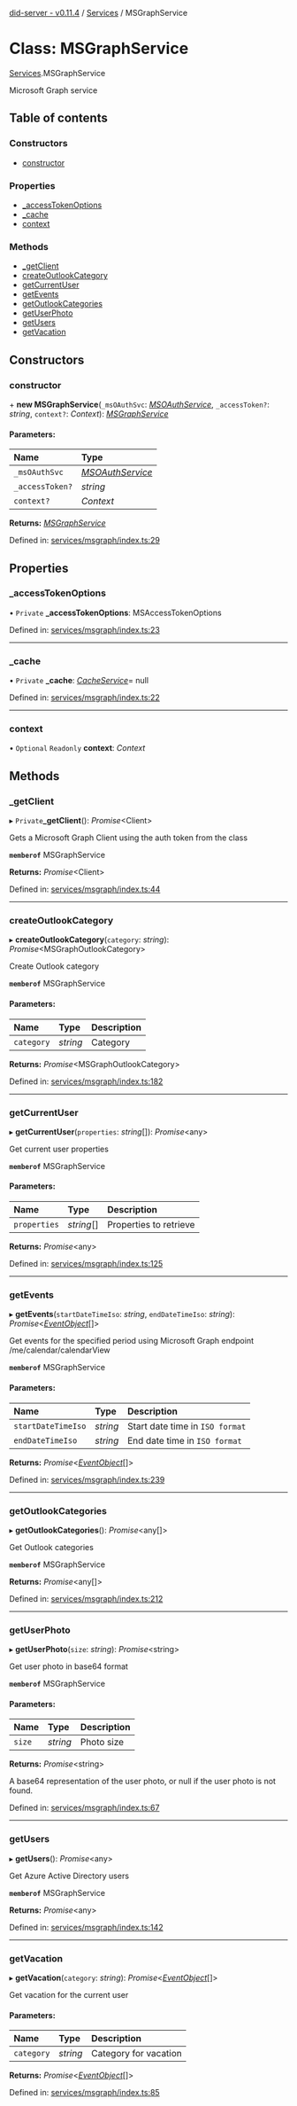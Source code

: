 [did-server - v0.11.4](../README.md) / [Services](../modules/services.md) / MSGraphService

# Class: MSGraphService

[Services](../modules/services.md).MSGraphService

Microsoft Graph service

## Table of contents

### Constructors

- [constructor](services.msgraphservice.md#constructor)

### Properties

- [\_accessTokenOptions](services.msgraphservice.md#_accesstokenoptions)
- [\_cache](services.msgraphservice.md#_cache)
- [context](services.msgraphservice.md#context)

### Methods

- [\_getClient](services.msgraphservice.md#_getclient)
- [createOutlookCategory](services.msgraphservice.md#createoutlookcategory)
- [getCurrentUser](services.msgraphservice.md#getcurrentuser)
- [getEvents](services.msgraphservice.md#getevents)
- [getOutlookCategories](services.msgraphservice.md#getoutlookcategories)
- [getUserPhoto](services.msgraphservice.md#getuserphoto)
- [getUsers](services.msgraphservice.md#getusers)
- [getVacation](services.msgraphservice.md#getvacation)

## Constructors

### constructor

\+ **new MSGraphService**(`_msOAuthSvc`: [*MSOAuthService*](services.msoauthservice.md), `_accessToken?`: *string*, `context?`: *Context*): [*MSGraphService*](services.msgraphservice.md)

#### Parameters:

Name | Type |
:------ | :------ |
`_msOAuthSvc` | [*MSOAuthService*](services.msoauthservice.md) |
`_accessToken?` | *string* |
`context?` | *Context* |

**Returns:** [*MSGraphService*](services.msgraphservice.md)

Defined in: [services/msgraph/index.ts:29](https://github.com/Puzzlepart/did/blob/dev/server/services/msgraph/index.ts#L29)

## Properties

### \_accessTokenOptions

• `Private` **\_accessTokenOptions**: MSAccessTokenOptions

Defined in: [services/msgraph/index.ts:23](https://github.com/Puzzlepart/did/blob/dev/server/services/msgraph/index.ts#L23)

___

### \_cache

• `Private` **\_cache**: [*CacheService*](services.cacheservice.md)= null

Defined in: [services/msgraph/index.ts:22](https://github.com/Puzzlepart/did/blob/dev/server/services/msgraph/index.ts#L22)

___

### context

• `Optional` `Readonly` **context**: *Context*

## Methods

### \_getClient

▸ `Private`**_getClient**(): *Promise*<Client\>

Gets a Microsoft Graph Client using the auth token from the class

**`memberof`** MSGraphService

**Returns:** *Promise*<Client\>

Defined in: [services/msgraph/index.ts:44](https://github.com/Puzzlepart/did/blob/dev/server/services/msgraph/index.ts#L44)

___

### createOutlookCategory

▸ **createOutlookCategory**(`category`: *string*): *Promise*<MSGraphOutlookCategory\>

Create Outlook category

**`memberof`** MSGraphService

#### Parameters:

Name | Type | Description |
:------ | :------ | :------ |
`category` | *string* | Category    |

**Returns:** *Promise*<MSGraphOutlookCategory\>

Defined in: [services/msgraph/index.ts:182](https://github.com/Puzzlepart/did/blob/dev/server/services/msgraph/index.ts#L182)

___

### getCurrentUser

▸ **getCurrentUser**(`properties`: *string*[]): *Promise*<any\>

Get current user properties

**`memberof`** MSGraphService

#### Parameters:

Name | Type | Description |
:------ | :------ | :------ |
`properties` | *string*[] | Properties to retrieve    |

**Returns:** *Promise*<any\>

Defined in: [services/msgraph/index.ts:125](https://github.com/Puzzlepart/did/blob/dev/server/services/msgraph/index.ts#L125)

___

### getEvents

▸ **getEvents**(`startDateTimeIso`: *string*, `endDateTimeIso`: *string*): *Promise*<[*EventObject*](graphql.eventobject.md)[]\>

Get events for the specified period using Microsoft Graph endpoint /me/calendar/calendarView

**`memberof`** MSGraphService

#### Parameters:

Name | Type | Description |
:------ | :------ | :------ |
`startDateTimeIso` | *string* | Start date time in `ISO format`   |
`endDateTimeIso` | *string* | End date time in `ISO format`    |

**Returns:** *Promise*<[*EventObject*](graphql.eventobject.md)[]\>

Defined in: [services/msgraph/index.ts:239](https://github.com/Puzzlepart/did/blob/dev/server/services/msgraph/index.ts#L239)

___

### getOutlookCategories

▸ **getOutlookCategories**(): *Promise*<any[]\>

Get Outlook categories

**`memberof`** MSGraphService

**Returns:** *Promise*<any[]\>

Defined in: [services/msgraph/index.ts:212](https://github.com/Puzzlepart/did/blob/dev/server/services/msgraph/index.ts#L212)

___

### getUserPhoto

▸ **getUserPhoto**(`size`: *string*): *Promise*<string\>

Get user photo in base64 format

**`memberof`** MSGraphService

#### Parameters:

Name | Type | Description |
:------ | :------ | :------ |
`size` | *string* | Photo size   |

**Returns:** *Promise*<string\>

A base64 representation of the user photo, or null if
the user photo is not found.

Defined in: [services/msgraph/index.ts:67](https://github.com/Puzzlepart/did/blob/dev/server/services/msgraph/index.ts#L67)

___

### getUsers

▸ **getUsers**(): *Promise*<any\>

Get Azure Active Directory users

**`memberof`** MSGraphService

**Returns:** *Promise*<any\>

Defined in: [services/msgraph/index.ts:142](https://github.com/Puzzlepart/did/blob/dev/server/services/msgraph/index.ts#L142)

___

### getVacation

▸ **getVacation**(`category`: *string*): *Promise*<[*EventObject*](graphql.eventobject.md)[]\>

Get vacation for the current user

#### Parameters:

Name | Type | Description |
:------ | :------ | :------ |
`category` | *string* | Category for vacation    |

**Returns:** *Promise*<[*EventObject*](graphql.eventobject.md)[]\>

Defined in: [services/msgraph/index.ts:85](https://github.com/Puzzlepart/did/blob/dev/server/services/msgraph/index.ts#L85)
